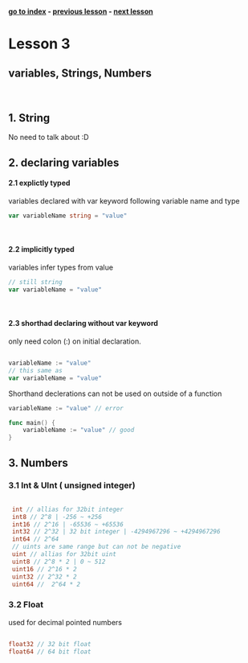 #### [go to index](https://github.com/KerimCETINBAS/golang) - [previous lesson](https://github.com/KerimCETINBAS/golang/tree/lesson_2) - [next lesson](https://github.com/KerimCETINBAS/golang/tree/lesson_4)

&#10;

# Lesson 3

## variables, Strings, Numbers

&nbsp;

## 1. String

No need to talk about :D
&nbsp;

## 2. declaring variables

#### 2.1 explictly typed

variables declared with var keyword following variable name and type

```go
var variableName string = "value"
```

&nbsp;

#### 2.2 implicitly typed

variables infer types from value

```go
// still string
var variableName = "value"
```

&nbsp;

#### 2.3 shorthad declaring without var keyword

only need colon (:) on initial declaration.

```go

variableName := "value"
// this same as
var variableName = "value"
```

Shorthand declerations can not be used on outside of a function

```go
variableName := "value" // error

func main() {
    variableName := "value" // good
}

```

## 3. Numbers

### 3.1 Int & UInt ( unsigned integer)

```go

 int // allias for 32bit integer
 int8 // 2^8 | -256 ~ +256
 int16 // 2^16 | -65536 ~ +65536
 int32 // 2^32 | 32 bit integer | -4294967296 ~ +4294967296
 int64 // 2^64
 // uints are same range but can not be negative
 uint // allias for 32bit uint
 uint8 // 2^8 * 2 | 0 ~ 512
 uint16 // 2^16 * 2
 uint32 // 2^32 * 2
 uint64 //  2^64 * 2
```

### 3.2 Float

used for decimal pointed numbers

```go

float32 // 32 bit float
float64 // 64 bit float
```

